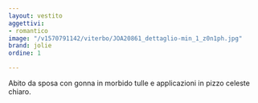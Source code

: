 ```yaml
---
layout: vestito
aggettivi:
- romantico
image: "/v1570791142/viterbo/JOA20861_dettaglio-min_1_z0n1ph.jpg"
brand: jolie
ordine: 1

---
```

Abito da sposa con gonna in morbido tulle e applicazioni in pizzo celeste chiaro.